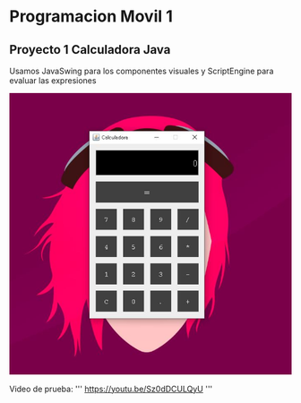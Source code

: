 # Programacion Movil 1

## Proyecto 1 Calculadora Java  

 Usamos JavaSwing para los componentes visuales y ScriptEngine para evaluar las expresiones

![calculadora](Capturas/calculadora.JPG)

Video de prueba:
'''
https://youtu.be/Sz0dDCULQyU
'''
